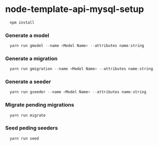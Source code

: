 # node-template-api-mysql-setup

```javascript
  npm install
```

### Generate a model
```javascript
  yarn run gmodel --name <Model Name> --attributes name:string
```

### Generate a migration 
```javascript
  yarn run gmigration --name <Model Name> --attributes name:string
```

### Generate a seeder
```javascript
  yarn run gseeder --name <Model Name> --attributes name:string
```

### Migrate pending migrations
```javascript
  yarn run migrate
```

### Seed peding seeders
```javascript
  yarn run seed
```
